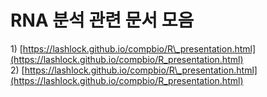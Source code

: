 # RNA 분석 관련 문서 모음

1\) [https://lashlock.github.io/compbio/R\_presentation.html](https://lashlock.github.io/compbio/R_presentation.html)  
2\) [https://lashlock.github.io/compbio/R\_presentation.html](https://lashlock.github.io/compbio/R_presentation.html)



